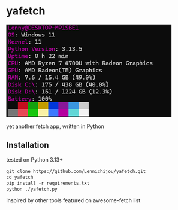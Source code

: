 # yafetch
![Desktop](img/image.png)

yet another fetch app, written in Python

## Installation
tested on Python 3.13+
```
git clone https://github.com/Lennichijou/yafetch.git
cd yafetch
pip install -r requirements.txt
python ./yafetch.py
```
inspired by other tools featured on awesome-fetch list
